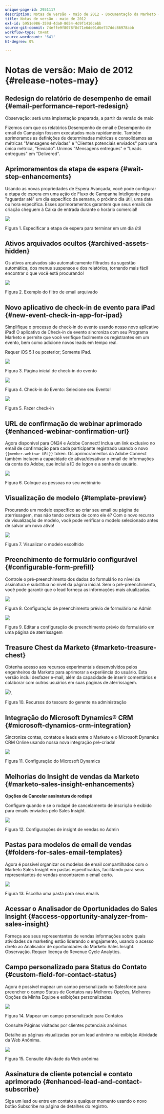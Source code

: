 ```yaml
---
unique-page-id: 2951117
description: Notas de versão - maio de 2012 - Documentação da Marketo - Documentação do produto
title: Notas de versão - maio de 2012
exl-id: b951e986-359d-4da0-8654-4d9f1416cebb
source-git-commit: 74effe9f8078f8d71e6de01d6e737ddc86978abb
workflow-type: tm+mt
source-wordcount: '641'
ht-degree: 0%

---
```


# Notas de versão: Maio de 2012 {#release-notes-may}

## Redesign do relatório de desempenho de email {#email-performance-report-redesign}

Observação: será uma implantação preparada, a partir da versão de maio

Fizemos com que os relatórios Desempenho de email e Desempenho de email do Campaign fossem executados mais rapidamente. Também aprimoramos as definições de determinadas métricas e consolidamos as métricas &quot;Mensagens enviadas&quot; e &quot;Clientes potenciais enviados&quot; para uma única métrica, &quot;Enviado&quot;. Unimos &quot;Mensagens entregues&quot; e &quot;Leads entregues&quot; em &quot;Delivered&quot;.

## Aprimoramentos da etapa de espera {#wait-step-enhancements}

Usando as novas propriedades de Espera Avançada, você pode configurar a etapa de espera em uma ação de Fluxo de Campanha Inteligente para &quot;aguardar até&quot; um dia específico da semana, o próximo dia útil, uma data ou hora específica. Esses aprimoramentos garantem que seus emails de criação cheguem à Caixa de entrada durante o horário comercial!

![](assets/image2014-9-23-10-3a14-3a13.png)

Figura 1. Especificar a etapa de espera para terminar em um dia útil

## Ativos arquivados ocultos {#archived-assets-hidden}

Os ativos arquivados são automaticamente filtrados da sugestão automática, dos menus suspensos e dos relatórios, tornando mais fácil encontrar o que você está procurando!

![](assets/image2014-9-23-10-3a14-3a28.png)

Figura 2. Exemplo do filtro de email arquivado

## Novo aplicativo de check-in de evento para iPad {#new-event-check-in-app-for-ipad}

Simplifique o processo de check-in do evento usando nosso novo aplicativo iPad! O aplicativo de Check-in de evento sincroniza com seu Programa Marketo e permite que você verifique facilmente os registrantes em um evento, bem como adicione novos leads em tempo real.

Requer iOS 5.1 ou posterior; Somente iPad.

![](assets/image2014-9-23-10-3a14-3a46.png)

Figura 3. Página inicial de check-in do evento

![](assets/image2014-9-23-10-3a15-3a6.png)

Figura 4. Check-in do Evento: Selecione seu Evento!

![](assets/image2014-9-23-10-3a15-3a27.png)

Figura 5. Fazer check-in

## URL de confirmação de webinar aprimorado {#enhanced-webinar-confirmation-url}

Agora disponível para ON24 e Adobe Connect! Inclua um link exclusivo no email de confirmação para cada participante registrado usando o novo `{{member.webinar URL}}` token. Os aprimoramentos da Adobe Connect também incluem a capacidade de ativar/desativar o email de informações da conta do Adobe, que inclui a ID de logon e a senha do usuário.

![](assets/image2014-9-23-10-3a15-3a44.png)

Figura 6. Coloque as pessoas no seu webinário

## Visualização de modelo {#template-preview}

Procurando um modelo específico ao criar seu email ou página de aterrissagem, mas não tendo certeza de como ele é? Com o novo recurso de visualização de modelo, você pode verificar o modelo selecionado antes de salvar um novo ativo!

![](assets/image2014-9-23-10-3a16-3a4.png)

Figura 7. Visualizar o modelo escolhido

## Preenchimento de formulário configurável {#configurable-form-prefill}

Controle o pré-preenchimento dos dados do formulário no nível da assinatura e substitua no nível da página inicial. Sem o pré-preenchimento, você pode garantir que o lead forneça as informações mais atualizadas.

![](assets/image2014-9-23-10-3a16-3a22.png)

Figura 8. Configuração de preenchimento prévio de formulário no Admin

![](assets/image2014-9-23-10-3a16-3a34.png)

Figura 9. Editar a configuração de preenchimento prévio do formulário em uma página de aterrissagem

## Treasure Chest da Marketo {#marketo-treasure-chest}

Obtenha acesso aos recursos experimentais desenvolvidos pelos engenheiros da Marketo para aprimorar a experiência do usuário. Esta versão inclui desfazer e-mail, além da capacidade de inserir comentários e colaborar com outros usuários em suas páginas de aterrissagem.

![](assets/image2014-9-23-10-3a16-3a51.png)\

Figura 10. Recursos do tesouro do gerente na administração

## Integração do Microsoft Dynamics® CRM {#microsoft-dynamics-crm-integration}

Sincronize contas, contatos e leads entre o Marketo e o Microsoft Dynamics CRM Online usando nossa nova integração pré-criada!

![](assets/image2014-9-23-10-3a17-3a6.png)

Figura 11. Configuração do Microsoft Dynamics

## Melhorias do Insight de vendas da Marketo {#marketo-sales-insight-enhancements}

**Opções de Cancelar assinatura do rodapé**

Configure quando e se o rodapé de cancelamento de inscrição é exibido para emails enviados pelo Sales Insight.

![](assets/image2014-9-23-10-3a17-3a20.png)

Figura 12. Configurações de insight de vendas no Admin

## Pastas para modelos de email de vendas {#folders-for-sales-email-templates}

Agora é possível organizar os modelos de email compartilhados com o Marketo Sales Insight em pastas especificadas, facilitando para seus representantes de vendas encontrarem o email certo.

![](assets/image2014-9-23-10-3a17-3a35.png)

Figura 13. Escolha uma pasta para seus emails

## Acessar o Analisador de Oportunidades do Sales Insight {#access-opportunity-analyzer-from-sales-insight}

Forneça aos seus representantes de vendas informações sobre quais atividades de marketing estão liderando o engajamento, usando o acesso direto ao Analisador de oportunidades do Marketo Sales Insight. Observação. Requer licença do Revenue Cycle Analytics.

## Campo personalizado para Status do Contato {#custom-field-for-contact-status}

Agora é possível mapear um campo personalizado no Salesforce para preencher o campo Status de Contatos nas Melhores Opções, Melhores Opções da Minha Equipe e exibições personalizadas.

![](assets/image2014-9-23-10-3a17-3a47.png)

Figura 14. Mapear um campo personalizado para Contatos

Consulte Páginas visitadas por clientes potenciais anônimos

Detalhe as páginas visualizadas por um lead anônimo na exibição Atividade da Web Anônima.

![](assets/image2014-9-23-10-3a17-3a59.png)

Figura 15. Consulte Atividade da Web anônima

## Assinatura de cliente potencial e contato aprimorado {#enhanced-lead-and-contact-subscribe}

Siga um lead ou entre em contato a qualquer momento usando o novo botão Subscribe na página de detalhes do registro.
